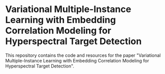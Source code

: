 # Variational Multiple-Instance Learning with Embedding Correlation Modeling for Hyperspectral Target Detection

This repository contains the code and resources for the paper "Variational Multiple-Instance Learning with Embedding Correlation Modeling for Hyperspectral Target Detection".
